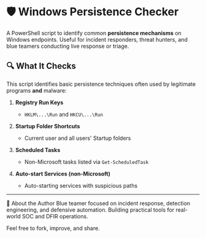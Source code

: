 # 🛡️ Windows Persistence Checker

A PowerShell script to identify common **persistence mechanisms** on Windows endpoints. Useful for incident responders, threat hunters, and blue teamers conducting live response or triage.

## 🔍 What It Checks

This script identifies basic persistence techniques often used by legitimate programs **and** malware:

1. **Registry Run Keys**  
   - `HKLM\...\Run` and `HKCU\...\Run`

2. **Startup Folder Shortcuts**  
   - Current user and all users' Startup folders

3. **Scheduled Tasks**  
   - Non-Microsoft tasks listed via `Get-ScheduledTask`

4. **Auto-start Services (non-Microsoft)**  
   - Auto-starting services with suspicious paths

---

🧠 About the Author
Blue teamer focused on incident response, detection engineering, and defensive automation.
Building practical tools for real-world SOC and DFIR operations.

Feel free to fork, improve, and share.


